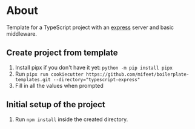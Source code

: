 # About
Template for a TypeScript project with an [express](https://expressjs.com/) server and basic middleware.

## Create project from template
1. Install pipx if you don't have it yet: `python -m pip install pipx`
2. Run `pipx run cookiecutter https://github.com/mifeet/boilerplate-templates.git --directory="typescript-express"`
3. Fill in all the values when prompted

## Initial setup of the project
1. Run `npm install` inside the created directory.
